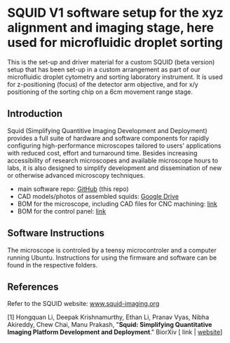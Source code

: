 # SQUID V1 software setup for the xyz alignment and imaging stage, here used for microfluidic droplet sorting
This is the set-up and driver material for a custom SQUID (beta version) setup that has been set-up in a custom arrangement as part of our microfluidic droplet cytometry and sorting laboratory instrument. It is used for z-positioning (focus) of the detector arm objective, and for x/y positioning of the sorting chip on a 6cm movement range stage.

## Introduction
Squid (Simplifying Quantitive Imaging Development and Deployment) provides a full suite of hardware and software components for rapidly configuring high-performance microscopes tailored to users' applications with reduced cost, effort and turnaround time. Besides increasing accessibility of research microscopes and available microscope hours to labs, it is also designed to simplify development and dissemination of new or otherwise advanced microscopy techniques.

- main software repo: [GitHub](https://github.com/wenzel-lab/SQUID-for-FADS) (this repo)
- CAD models/photos of assembled squids: [Google Drive](https://drive.google.com/drive/folders/1JdVp34HtERGpBCBlFX6jFDwMUdeBLCEx?usp=sharing)
- BOM for the microscope, including CAD files for CNC machining: [link](https://docs.google.com/spreadsheets/d/1WA64HySj9I7XROtTXuaRvjlbhHXRGspvoxb_20CWDR8/edit?usp=drivesdk)
- BOM for the control panel: [link](https://docs.google.com/spreadsheets/d/1z2HjibIG9PHffiDsbuzQXmvf2gSFMduHrXkPwDbcXRY/edit?usp=sharing)

## Software Instructions
The microscope is controled by a teensy microcontroler and a computer running Ubuntu. Instructions for using the firmware and software can be found in the respective folders.

## References
Refer to the SQUID website: www.squid-imaging.org

[1] Hongquan Li, Deepak Krishnamurthy, Ethan Li, Pranav Vyas, Nibha Akireddy, Chew Chai, Manu Prakash, "**Squid: Simplifying Quantitative Imaging Platform Development and Deployment**." BiorXiv [ link | [website](https://squid-imaging.org)]
